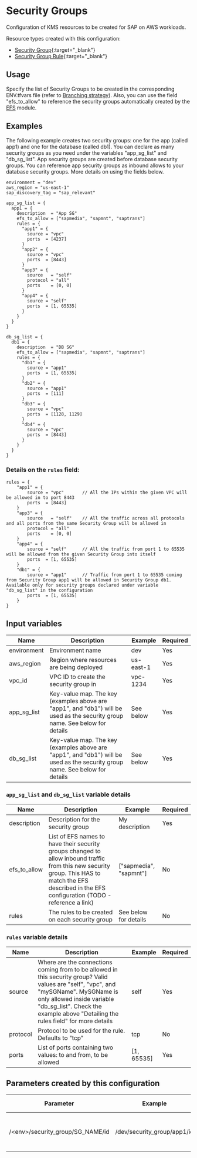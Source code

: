 # Security Groups

Configuration of KMS resources to be created for SAP on AWS workloads. 

Resource types created with this configuration:

* [Security Group](https://registry.terraform.io/providers/hashicorp/aws/latest/docs/resources/security_group.html){:target="_blank"}
* [Security Group Rule](https://registry.terraform.io/providers/hashicorp/aws/latest/docs/resources/security_group_rule){:target="_blank"}

## Usage

Specify the list of Security Groups to be created in the corresponding ENV.tfvars file (refer to [Branching strategy](../README.md)). Also, you can use the field "efs_to_allow" to reference the security groups automatically created by the [EFS](4_EFS.md) module.

## Examples

The following example creates two security groups: one for the app (called app1) and one for the database (called db1). You can declare as many security groups as you need under the variables "app_sg_list" and "db_sg_list". App security groups are created before database security groups. You can reference app security groups as inbound allows to your database security groups. More details on using the fields below.

```hcl
environment = "dev"
aws_region = "us-east-1"
sap_discovery_tag = "sap_relevant"

app_sg_list = {
  app1 = {
    description  = "App SG"
    efs_to_allow = ["sapmedia", "sapmnt", "saptrans"]
    rules = {
      "app1" = {
        source = "vpc"
        ports  = [4237]
      }
      "app2" = {
        source = "vpc"
        ports  = [8443]
      }
      "app3" = {
        source   = "self"
        protocol = "all"
        ports    = [0, 0]
      }
      "app4" = {
        source = "self"
        ports  = [1, 65535]
      }
    }
  }
}

db_sg_list = {
  db1 = {
    description  = "DB SG"
    efs_to_allow = ["sapmedia", "sapmnt", "saptrans"]
    rules = {
      "db1" = {
        source = "app1"
        ports  = [1, 65535]
      }
      "db2" = {
        source = "app1"
        ports  = [111]
      }
      "db3" = {
        source = "vpc"
        ports  = [1128, 1129]
      }
      "db4" = {
        source = "vpc"
        ports  = [8443]
      }
    }
  }
}
```

### Details on the ```rules``` field:
```hcl
rules = {
    "app1" = {
        source = "vpc"       // All the IPs within the given VPC will be allowed in to port 8443
        ports  = [8443]
    }
    "app3" = {
        source   = "self"    // All the traffic across all protocols and all ports from the same Security Group will be allowed in
        protocol = "all"
        ports    = [0, 0]
    }
    "app4" = {
        source = "self"      // All the traffic from port 1 to 65535 will be allowed from the given Security Group into itself
        ports  = [1, 65535]
    }
    "db1" = {
        source = "app1"      // Traffic from port 1 to 65535 coming from Security Group app1 will be allowed in Security Group db1. Available only for security groups declared under variable "db_sg_list" in the configuration
        ports  = [1, 65535]
    }
}
```

## Input variables
| Name | Description | Example | Required |
|------|-------------|--------|--------|
|environment|Environment name|dev|Yes
|aws_region|Region where resources are being deployed|us-east-1|Yes
|vpc_id|VPC ID to create the security group in|vpc-1234|Yes
|app_sg_list|Key-value map. The key (examples above are "app1", and "db1") will be used as the security group name. See below for details|See below|Yes
|db_sg_list|Key-value map. The key (examples above are "app1", and "db1") will be used as the security group name. See below for details|See below|Yes

### ```app_sg_list``` and ```db_sg_list``` variable details
| Name | Description | Example | Required |
|------|-------------|--------|--------|
|description|Description for the security group|My description|Yes
|efs_to_allow|List of EFS names to have their security groups changed to allow inbound traffic from this new security group. This HAS to match the EFS described in the EFS configuration (TODO - reference a link)|["sapmedia", "sapmnt"]|No
|rules|The rules to be created on each security group|See below for details|No

### ```rules``` variable details
| Name | Description | Example | Required |
|------|-------------|--------|--------|
|source|Where are the connections coming from to be allowed in this security group? Valid values are "self", "vpc", and "mySGName". MySGName is only allowed inside variable "db_sg_list". Check the example above "Detailing the rules field" for more details|self|Yes
|protocol|Protocol to be used for the rule. Defaults to "tcp"|tcp|No
|ports|List of ports containing two values: to and from, to be allowed|[1, 65535]|Yes

## Parameters created by this configuration

| Parameter | Example | Where-used |
|------|-------------|------------|
|/&lt;env&gt;/security_group/SG_NAME/id|/dev/security_group/app1/id|ID of the created security group
